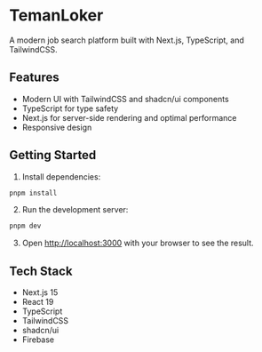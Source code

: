 # TemanLoker

A modern job search platform built with Next.js, TypeScript, and TailwindCSS.

## Features

- Modern UI with TailwindCSS and shadcn/ui components
- TypeScript for type safety
- Next.js for server-side rendering and optimal performance
- Responsive design

## Getting Started

1. Install dependencies:
```bash
pnpm install
```

2. Run the development server:
```bash
pnpm dev
```

3. Open [http://localhost:3000](http://localhost:3000) with your browser to see the result.

## Tech Stack

- Next.js 15
- React 19
- TypeScript
- TailwindCSS
- shadcn/ui
- Firebase 